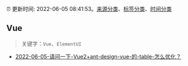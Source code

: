 :alarm_clock: 更新时间: 2022-06-05 08:41:53。[来源分类](../README.md)、[标签分类](../TAGS.md)、[时间分类](../TIMELINE.md)

## Vue


> 关键字：`Vue`、`ElementUI`



- [2022-06-05-请问一下-Vue2+ant-design-vue-的-table-怎么优化？](https://www.v2ex.com/t/857365) 